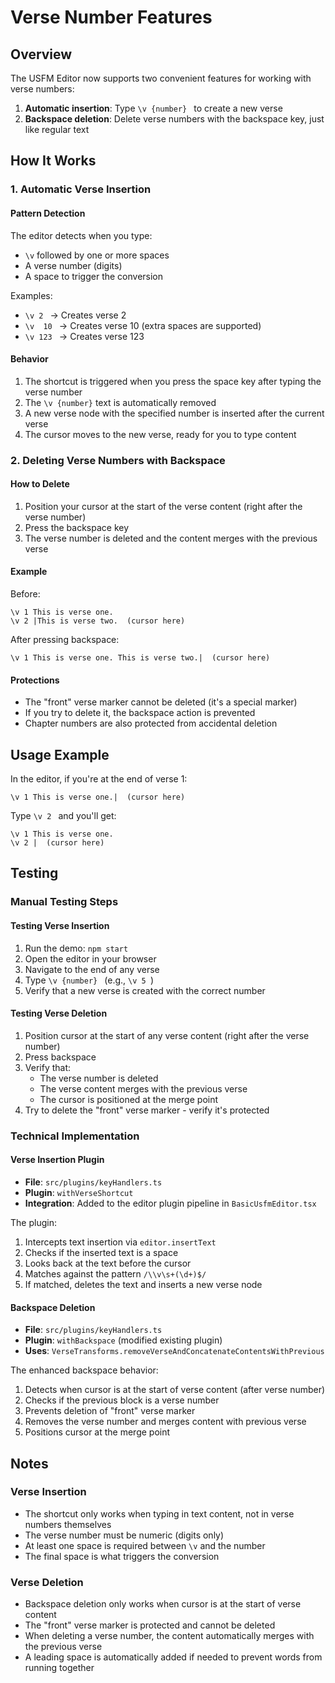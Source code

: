 # Verse Number Features

## Overview
The USFM Editor now supports two convenient features for working with verse numbers:
1. **Automatic insertion**: Type `\v {number} ` to create a new verse
2. **Backspace deletion**: Delete verse numbers with the backspace key, just like regular text

## How It Works

### 1. Automatic Verse Insertion

#### Pattern Detection
The editor detects when you type:
- `\v` followed by one or more spaces
- A verse number (digits)
- A space to trigger the conversion

Examples:
- `\v 2 ` → Creates verse 2
- `\v  10 ` → Creates verse 10 (extra spaces are supported)
- `\v 123 ` → Creates verse 123

#### Behavior
1. The shortcut is triggered when you press the space key after typing the verse number
2. The `\v {number}` text is automatically removed
3. A new verse node with the specified number is inserted after the current verse
4. The cursor moves to the new verse, ready for you to type content

### 2. Deleting Verse Numbers with Backspace

#### How to Delete
1. Position your cursor at the start of the verse content (right after the verse number)
2. Press the backspace key
3. The verse number is deleted and the content merges with the previous verse

#### Example
Before:
```
\v 1 This is verse one.
\v 2 |This is verse two.  (cursor here)
```

After pressing backspace:
```
\v 1 This is verse one. This is verse two.|  (cursor here)
```

#### Protections
- The "front" verse marker cannot be deleted (it's a special marker)
- If you try to delete it, the backspace action is prevented
- Chapter numbers are also protected from accidental deletion

## Usage Example

In the editor, if you're at the end of verse 1:
```
\v 1 This is verse one.|  (cursor here)
```

Type `\v 2 ` and you'll get:
```
\v 1 This is verse one.
\v 2 |  (cursor here)
```

## Testing

### Manual Testing Steps

#### Testing Verse Insertion
1. Run the demo: `npm start`
2. Open the editor in your browser
3. Navigate to the end of any verse
4. Type `\v {number} ` (e.g., `\v 5 `)
5. Verify that a new verse is created with the correct number

#### Testing Verse Deletion
1. Position cursor at the start of any verse content (right after the verse number)
2. Press backspace
3. Verify that:
   - The verse number is deleted
   - The verse content merges with the previous verse
   - The cursor is positioned at the merge point
4. Try to delete the "front" verse marker - verify it's protected

### Technical Implementation

#### Verse Insertion Plugin
- **File**: `src/plugins/keyHandlers.ts`
- **Plugin**: `withVerseShortcut`
- **Integration**: Added to the editor plugin pipeline in `BasicUsfmEditor.tsx`

The plugin:
1. Intercepts text insertion via `editor.insertText`
2. Checks if the inserted text is a space
3. Looks back at the text before the cursor
4. Matches against the pattern `/\\v\s+(\d+)$/`
5. If matched, deletes the text and inserts a new verse node

#### Backspace Deletion
- **File**: `src/plugins/keyHandlers.ts`
- **Plugin**: `withBackspace` (modified existing plugin)
- **Uses**: `VerseTransforms.removeVerseAndConcatenateContentsWithPrevious`

The enhanced backspace behavior:
1. Detects when cursor is at the start of verse content (after verse number)
2. Checks if the previous block is a verse number
3. Prevents deletion of "front" verse marker
4. Removes the verse number and merges content with previous verse
5. Positions cursor at the merge point

## Notes

### Verse Insertion
- The shortcut only works when typing in text content, not in verse numbers themselves
- The verse number must be numeric (digits only)
- At least one space is required between `\v` and the number
- The final space is what triggers the conversion

### Verse Deletion
- Backspace deletion only works when cursor is at the start of verse content
- The "front" verse marker is protected and cannot be deleted
- When deleting a verse number, the content automatically merges with the previous verse
- A leading space is automatically added if needed to prevent words from running together

